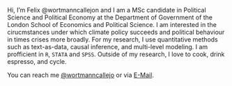 Hi, I’m Felix @wortmanncallejon and I am a MSc candidate in Political Science and Political Economy at the Department of Government of the London School of Economics and Political Science. I am interested in the cirucmstances under which climate policy succeeds and political behaviour in times crises more broadly. For my research, I use quantitative methods such as text-as-data, causal inference, and multi-level modeling. I am profficient in <code>R</code>, <code>STATA</code> and <code>SPSS</code>.
Outside of my research, I love to cook, drink espresso, and cycle. 

You can reach me [@wortmanncallejo](https://twitter.com/wortmanncallejo) or via [E-Mail](mailto:felix@wortmanncallejon.de).

